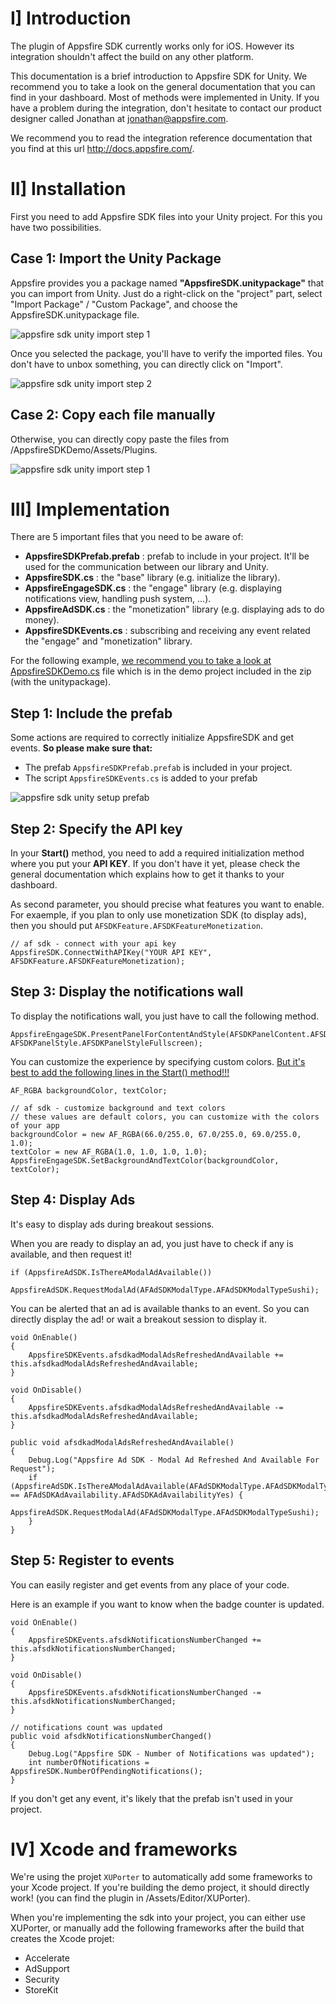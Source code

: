 # I] Introduction
The plugin of Appsfire SDK currently works only for iOS. However its integration shouldn't affect the build on any other platform.

This documentation is a brief introduction to Appsfire SDK for Unity. We recommend you to take a look on the general documentation that you can find in your dashboard. Most of methods were implemented in Unity. If you have a problem during the integration, don't hesitate to contact our product designer called Jonathan at <a href="mailto:jonathan@appsfire.com">jonathan@appsfire.com</a>.

We recommend you to read the integration reference documentation that you find at this url <a href="http://docs.appsfire.com/" target="_blank">http://docs.appsfire.com/</a>.

# II] Installation

First you need to add Appsfire SDK files into your Unity project. For this you have two possibilities.

## Case 1: Import the Unity Package
Appsfire provides you a package named **"AppsfireSDK.unitypackage"** that you can import from Unity. Just do a right-click on the "project" part, select "Import Package" / "Custom Package", and choose the AppsfireSDK.unitypackage file.

![appsfire sdk unity import step 1](./images/unity-plugin-import-package-step1.png)

Once you selected the package, you'll have to verify the imported files. You don't have to unbox 
something, you can directly click on "Import".

![appsfire sdk unity import step 2](./images/unity-plugin-import-package-step2.png)

  
## Case 2: Copy each file manually

Otherwise, you can directly copy paste the files from /AppsfireSDKDemo/Assets/Plugins.

![appsfire sdk unity import step 1](./images/unity-plugin-import-manually.png)
  
# III] Implementation
There are 5 important files that you need to be aware of:

* **AppsfireSDKPrefab.prefab** : prefab to include in your project. It'll be used for the communication between our library and Unity.
* **AppsfireSDK.cs** : the "base" library (e.g. initialize the library).
* **AppsfireEngageSDK.cs** : the "engage" library (e.g. displaying notifications view, handling push system, ...).
* **AppsfireAdSDK.cs** : the "monetization" library (e.g. displaying ads to do money).
* **AppsfireSDKEvents.cs** : subscribing and receiving any event related the "engage" and "monetization" library.

For the following example, <u>we recommend you to take a look at AppsfireSDKDemo.cs</u> file which is in the demo project included in the zip (with the unitypackage).

## Step 1: Include the prefab

Some actions are required to correctly initialize AppsfireSDK and get events.
**So please make sure that:**

* The prefab `AppsfireSDKPrefab.prefab` is included in your project.
* The script `AppsfireSDKEvents.cs` is added to your prefab

![appsfire sdk unity setup prefab](./images/unity-plugin-setup-prefab.png)


## Step 2: Specify the API key
In your **Start()** method, you need to add a required initialization method where you put your **API KEY**. If you don't have it yet, please check the general documentation which explains how to get it thanks to your dashboard.

As second parameter, you should precise what features you want to enable. For exaemple, if you plan to only use monetization SDK (to display ads), then you should put `AFSDKFeature.AFSDKFeatureMonetization`.

	// af sdk - connect with your api key
	AppsfireSDK.ConnectWithAPIKey("YOUR API KEY", AFSDKFeature.AFSDKFeatureMonetization);
	
## Step 3: Display the notifications wall
To display the notifications wall, you just have to call the following method.

	AppsfireEngageSDK.PresentPanelForContentAndStyle(AFSDKPanelContent.AFSDKPanelContentDefault, AFSDKPanelStyle.AFSDKPanelStyleFullscreen);

You can customize the experience by specifying custom colors. <u>But it's best to add the following lines in the Start() method!!!</u>

	AF_RGBA backgroundColor, textColor;
	
	// af sdk - customize background and text colors
	// these values are default colors, you can customize with the colors of your app
	backgroundColor = new AF_RGBA(66.0/255.0, 67.0/255.0, 69.0/255.0, 1.0);
	textColor = new AF_RGBA(1.0, 1.0, 1.0, 1.0);
	AppsfireEngageSDK.SetBackgroundAndTextColor(backgroundColor, textColor);
	
## Step 4: Display Ads
It's easy to display ads during breakout sessions.
	
When you are ready to display an ad, you just have to check if any is available, and then request it!

	if (AppsfireAdSDK.IsThereAModalAdAvailable())
		AppsfireAdSDK.RequestModalAd(AFAdSDKModalType.AFAdSDKModalTypeSushi);

You can be alerted that an ad is available thanks to an event. So you can directly display the ad! or wait a breakout session to display it.

	void OnEnable()
	{
		AppsfireSDKEvents.afsdkadModalAdsRefreshedAndAvailable += this.afsdkadModalAdsRefreshedAndAvailable;
	}
	
	void OnDisable()
	{
		AppsfireSDKEvents.afsdkadModalAdsRefreshedAndAvailable -= this.afsdkadModalAdsRefreshedAndAvailable;
	}
	
	public void afsdkadModalAdsRefreshedAndAvailable()
	{
		Debug.Log("Appsfire Ad SDK - Modal Ad Refreshed And Available For Request");
		if (AppsfireAdSDK.IsThereAModalAdAvailable(AFAdSDKModalType.AFAdSDKModalTypeUraMaki) == AFAdSDKAdAvailability.AFAdSDKAdAvailabilityYes) {
			AppsfireAdSDK.RequestModalAd(AFAdSDKModalType.AFAdSDKModalTypeSushi);
		}
	}

## Step 5: Register to events
You can easily register and get events from any place of your code.

Here is an example if you want to know when the badge counter is updated.

	void OnEnable()
	{
		AppsfireSDKEvents.afsdkNotificationsNumberChanged += this.afsdkNotificationsNumberChanged;
	}
	
	void OnDisable()
	{
		AppsfireSDKEvents.afsdkNotificationsNumberChanged -= this.afsdkNotificationsNumberChanged;
	}
	
	// notifications count was updated
	public void afsdkNotificationsNumberChanged()
	{
		Debug.Log("Appsfire SDK - Number of Notifications was updated");
		int numberOfNotifications = AppsfireSDK.NumberOfPendingNotifications();
	}
	
If you don't get any event, it's likely that the prefab isn't used in your project.


# IV] Xcode and frameworks

We're using the projet `XUPorter` to automatically add some frameworks to your Xcode project. If you're building the demo project, it should directly work! (you can find the plugin in /Assets/Editor/XUPorter).

When you're implementing the sdk into your project, you can either use XUPorter, or manually add the following frameworks after the build that creates the Xcode projet:
* Accelerate
* AdSupport
* Security
* StoreKit